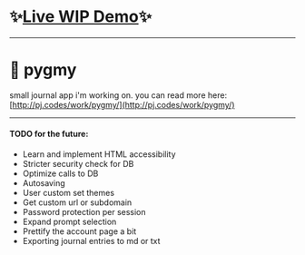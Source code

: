# ✨[Live WIP Demo](http://pj.codes:8080)✨



___





# 📖 pygmy

small journal app i'm working on. you can read more here:
[http://pj.codes/work/pygmy/](http://pj.codes/work/pygmy/)

___

#### TODO for the future:
- Learn and implement HTML accessibility
- Stricter security check for DB
- Optimize calls to DB
- Autosaving
- User custom set themes
- Get custom url or subdomain
- Password protection per session
- Expand prompt selection
- Prettify the account page a bit
- Exporting journal entries to md or txt
